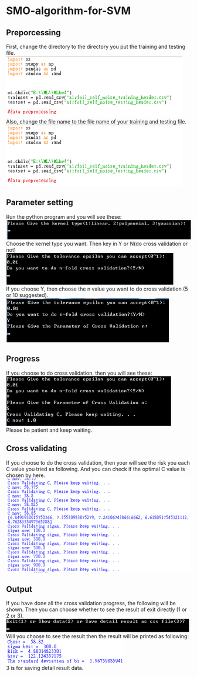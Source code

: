 # SMO-algorithm-for-SVM
## Preporcessing
First, change the directory to the directory you put the training and testing file. <br />
![image](/readme_img/p01.PNG)<br />
Also, change the file name to the file name of your training and testing file. <br />
![image](/readme_img/p02.PNG)<br />
## Parameter setting
Run the python program and you will see these: <br />
![image](/readme_img/p03.PNG)<br />
Choose the kernel type you want.
Then key in Y or N(do cross validation or not)<br />
![image](/readme_img/p04.PNG)<br />
If you choose Y, then choose the n value you want to do cross validation (5 or 10 suggested).<br />
![image](/readme_img/p05.PNG)<br />
## Progress
If you choose to do cross validation, then you will see these: <br />
![image](/readme_img/p06.PNG)<br />
Please be patient and keep waiting. <br />
## Cross validating
If you choose to do the cross validation, then your will see the risk you each C value you tried as following. And you can check if the optimal C value is chosen by here. <br />
![image](/readme_img/p07.PNG)<br />
## Output
If you have done all the cross validation progress, the following will be shown. Then you can choose whether to see the result of exit directly (1 or 2 or 3).<br />
![image](/readme_img/p08.PNG)<br />
Will you choose to see the result then the result will be printed as following: <br />
![image](/readme_img/p09.PNG)<br />
3 is for saving detail result data.
